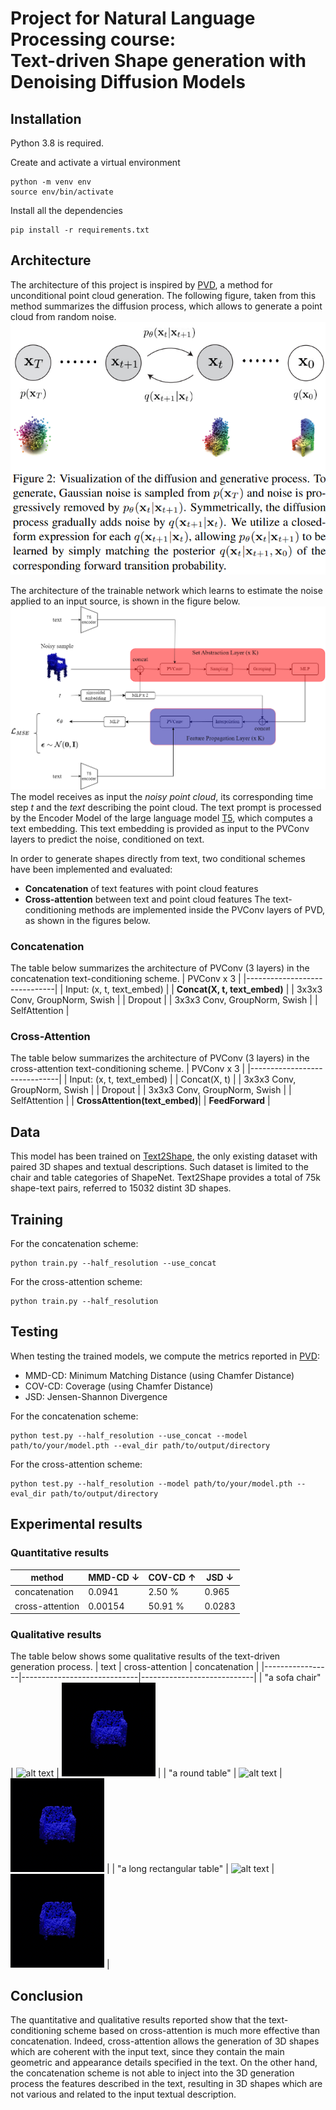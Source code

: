 # Project for Natural Language Processing course: <br /> Text-driven Shape generation with Denoising Diffusion Models
## Installation
Python 3.8 is required.

Create and activate a virtual environment
```console
python -m venv env
source env/bin/activate
```

Install all the dependencies
```console
pip install -r requirements.txt
```

## Architecture
The architecture of this project is inspired by [PVD](https://arxiv.org/pdf/2104.03670.pdf), a method for unconditional point cloud generation.
The following figure, taken from this method summarizes the diffusion process, which allows to generate a point cloud from random noise.
![diffusion](github_figs/diffusion.png )

The architecture of the trainable network which learns to estimate the noise applied to an input source, is shown in  the figure below.
![infusion](github_figs/full_infusion.drawio.png)
The model receives as input the _noisy point cloud_, its corresponding time step _t_ and the _text_ describing the point cloud. The text prompt is processed by the Encoder Model of the large language model [T5](https://arxiv.org/pdf/1910.10683.pdf), which computes a text embedding. This text embedding is provided as input to the PVConv layers to predict the noise, conditioned on text.

In order to generate shapes directly from text, two conditional schemes have been implemented and evaluated:
* **Concatenation** of text features with point cloud features
* **Cross-attention** between text and point cloud features
The text-conditioning methods are implemented inside the PVConv layers of PVD, as shown in the figures below.


### Concatenation
The table below summarizes the architecture of PVConv (3 layers) in the concatenation text-conditioning scheme.
| PVConv x 3                   |
|------------------------------|
| Input: (x, t, text_embed)    |
| **Concat(X, t, text_embed)**       |
| 3x3x3 Conv, GroupNorm, Swish |
| Dropout                      |
| 3x3x3 Conv, GroupNorm, Swish |
| SelfAttention                |

### Cross-Attention
The table below summarizes the architecture of PVConv (3 layers) in the cross-attention text-conditioning scheme.
| PVConv x 3                   |
|------------------------------|
| Input: (x, t, text_embed)    |
| Concat(X, t)                  |
| 3x3x3 Conv, GroupNorm, Swish |
| Dropout                      |
| 3x3x3 Conv, GroupNorm, Swish |
| SelfAttention                |
| **CrossAttention(text_embed)**|
| **FeedForward**              |


## Data
This model has been trained on [Text2Shape](http://text2shape.stanford.edu/), the only existing dataset with paired 3D shapes and textual descriptions. Such dataset is limited to the chair and table categories of ShapeNet. Text2Shape provides a total of 75k shape-text pairs, referred to 15032 distint 3D shapes.


## Training
For the concatenation scheme:
```shell
python train.py --half_resolution --use_concat
```

For the cross-attention scheme:
```shell
python train.py --half_resolution
```

## Testing
When testing the trained models, we compute the metrics reported in [PVD](https://arxiv.org/pdf/2104.03670.pdf):
* MMD-CD: Minimum Matching Distance (using Chamfer Distance)
* COV-CD: Coverage (using Chamfer Distance)
* JSD: Jensen-Shannon Divergence

For the concatenation scheme:
```shell
python test.py --half_resolution --use_concat --model path/to/your/model.pth --eval_dir path/to/output/directory
```

For the cross-attention scheme:
```shell
python test.py --half_resolution --model path/to/your/model.pth --eval_dir path/to/output/directory
```

## Experimental results

### Quantitative results
|**method**         |**MMD-CD &darr;**   |**COV-CD &uarr;**         |**JSD &darr;**            |
|---------------|---------------|---------------------|---------------------|
|concatenation  |0.0941           |2.50 %          |0.965          |
|cross-attention|0.00154          |50.91 %          |0.0283         |

### Qualitative results
The table below shows some qualitative results of the text-driven generation process.
| text            | cross-attention             | concatenation              |
|-----------------|-----------------------------|----------------------------|
| "a sofa chair"  | <img src="github_figs/A brown armchair that could seat a medium sized person.0001-0100.gif" alt="alt text" width=150> | <img src="github_figs/gif_concat.gif" alt="alt text" width=150> |
| "a round table" | <img src="github_figs/A brown armchair that could seat a medium sized person.0001-0100.gif" alt="alt text" width=150>  | <img src="github_figs/gif_concat.gif" alt="alt text" width=150>  |
| "a long rectangular table" | <img src="github_figs/A brown armchair that could seat a medium sized person.0001-0100.gif" alt="alt text" width=150>  | <img src="github_figs/gif_concat.gif" alt="alt text" width=150>  |

## Conclusion
The quantitative and qualitative results reported show that the text-conditioning scheme based on cross-attention is much more effective than concatenation. Indeed, cross-attention allows the generation of 3D shapes which are coherent with the input text, since they contain the main geometric and appearance details specified in the text. On the other hand, the concatenation scheme is not able to inject into the 3D generation process the features described in the text, resulting in 3D shapes which are not various and related to the input textual description.